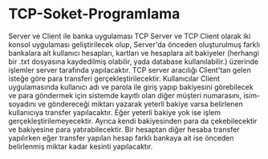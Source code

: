 # TCP-Soket-Programlama
Server ve Client ile banka uygulaması
TCP Server ve TCP Client olarak iki konsol uygulaması geliştirilecek olup,
Server'da önceden oluşturulmuş farklı bankalara ait kullanıcı hesapları, kartları ve
hesaplara ait bakiyeler (herhangi bir .txt dosyasına kaydedilmiş olabilir, yada database
kullanılabilir.) üzerinde işlemler server tarafında yapılacaktır.
TCP server aracılığı Client'tan gelen isteğe göre para transferi gerçekleştirilecektir.
Kullanıcılar Client uygulamasında kullanıcı adı ve parola ile giriş yapıp bakiyesini
görebilecek ve para göndermek için sistemde kayıtlı olan diğer müşteri numarasını,
isim-soyadını ve göndereceği miktarı yazarak yeterli bakiye varsa belirlenen kullanıcıya
transfer yapılacaktır. Eğer yeterli bakiye yok ise işlem gerçekleştirilemeyecektir. Ayrıca
kendi bakiyesinden para da çekebilecektir ve bakiyesine para yatırabilecektir. Bir
hesaptan diğer hesaba transfer yapılırken eğer transfer yapılan hesap farklı bankaya
ait ise önceden belirlenmiş miktar kadar kesinti yapılacaktır.
